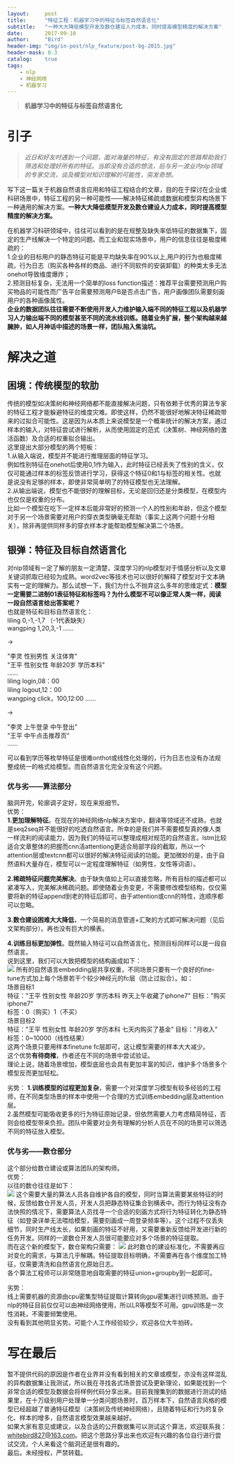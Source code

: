 ```yaml
---
layout:     post
title:      "特征工程：机器学习中的特征与标签自然语言化"
subtitle:   "一种大大降低模型开发及数仓建设人力成本，同时提高模型精度的解决方案"
date:       2017-09-10
author:     "Bird"
header-img: "img/in-post/nlp_feature/post-bg-2015.jpg"
header-mask: 0.3
catalog:    true
tags:
    - nlp
    - 神经网络
    - 机器学习
---
```



>  **机器学习中的特征与标签自然语言化**  

# 引子

>*近日和好友时遇到一个问题，面对海量的特征，有没有固定的思路帮助我们筛选和处理好所有的特征。当即没有合适的想法，后与另一波业内nlp领域的专家交流，谈及模型对知识理解的可能性，突发奇想。*  


写下这一篇关于机器自然语言应用和特征工程结合的文章，目的在于探讨在企业或科研场景中，特征工程的另一种可能性——解决特征稀疏或数据和模型异构场景下一种通用的解决方案。**一种大大降低模型开发及数仓建设人力成本，同时提高模型精度的解决方案。**    


在机器学习科研领域中，往往可以看到的是在规整及缺失率低特征的数据集下，固定的生产线解决一个特定的问题。而工业和现实场景中，用户的信息往往是极度稀疏的：  
1.企业的目标用户的静态特征可能是平均缺失率在90%以上,用户的行为也极度稀疏，行为日志（购买各种各样的商品、进行不同软件的安装卸载）的种类太多无法onehot导致维度爆炸；  
2.预测目标复杂，无法用一个简单的loss function描述：推荐平台需要预测用户购买物品的可能性而广告平台需要预测用户B是否点击广告，用户画像团队需要刻画用户的各种画像属性。  
**企业的数据团队往往需要不断使用开发人力维护输入端不同的特征工程以及机器学习人力输出端不同的模型甚至不同的流水线训练。随着业务扩展，整个架构越来越臃肿，如人月神话中描述的场景一样，团队陷入焦油坑。**

# **解决之道**

## **困境：传统模型的软肋**
传统的模型如决策树和神经网络都不能直接解决问题，只有依赖于优秀的算法专家的特征工程才能躲避特征的维度灾难。即使这样，仍然不能很好地解决特征稀疏带来的过拟合可能性。这是因为从本质上来说模型是一个概率统计的解决方案，通过样本的输入，对特征尝试进行解析，从而使用固定的范式（决策树、神经网络的激活函数）及合适的权重拟合输出。  
这里提出大部分模型的两个短板：  
1.从输入端说，模型并不能进行推理层面的特征学习。  
例如性别特征在onehot后使用0,1作为输入，此时特征已经丢失了性别的含义，仅仅可能通过样本的标签反馈进行学习，获得这个特征0和1与标签的相关性。也就是说没有足够的样本，即使非常简单明了的特征模型也无法理解。  
2.从输出端说，模型也不能很好的理解目标，无论是回归还是分类模型，在模型内也仅仅是权重的分布。  
比如一个模型在吃下一定样本后能非常好的预测一个人的性别和年龄，但这个模型对于另一个场景需要对用户的穿衣类型确毫无帮助（事实上这两个问题十分相关），除非再提供同样多的穿衣样本才能帮助模型解决第二个场景。

## **银弹：特征及目标自然语言化**
对nlp领域有一定了解的朋友一定清楚，深度学习的nlp模型对于情感分析以及文章关键词抓取已经较为成熟。word2vec等技术也可以很好的解释了模型对于文本确实有一定的理解力。那么试想一下，我们为什么不抛弃这么多年的思维定式：**模型一定需要二进制01表征特征和标签吗？为什么模型不可以像正常人类一样，阅读一段自然语言给出答案呢？**  
也就是特征和目标自然语言化：  
liling 0,-1,-1,7  （-1代表缺失）  
wangping 1,20,3,-1 ……  

->  

"李灵 性别男性 关注体育"   
"王平 性别女性 年龄20岁 学历本科"  
……  
liling login,08：00  
liling logout,12：00  
wangping click，100,12:00 ……    

->  

"李灵 上午登录 中午登出"  
"王平 中午点击推荐页"  
……  

可以看到学历等枚举特征是很难onthot或线性化处理的，行为日志也没有办法规整成统一的格式给模型。而自然语言化完全没有这个问题。

### **优与劣——算法部分** 
脑洞开完，轮廓调子定好，现在来抠细节。  
优势：  
**1.更加理解特征**。在现在的神经网络nlp解决方案中，翻译等领域还不成熟，也就是seq2seq并不能很好的吃透自然语言。所幸的是我们并不需要模型真的像人类一样流利的阅读能力，因为我们的特征可以整理成相对规范的自然语言。lstm比较适合文章整体的把握而cnn活attentiong更适合局部字段的截取，所以一个attention层或textcnn都可以很好的解决特征阅读的功能。更加微妙的是，由于自然语料大量存在，模型可以一定程度理解特征（如男性，女性等词语）。  

**2.稀疏特征问题完美解决**。由于缺失值如上可以直接忽略，所有目标的描述都可以紧凑写入，完美解决稀疏问题。即使随着业务变更，不需要修改模型结构，仅仅需要将新的特征append到老的特征后即可，由于attention或cnn的特性，连顺序都可以忽略。  

**3.数仓建设困难大大降低**，一个简易的消息管道+汇聚的方式即可解决问题（见后文架构部分）。再也没有巨大的横表。  

**4.训练目标更加弹性**。既然输入特征可以自然语言化，预测目标同样可以是一段自然语言。  
说到这里，我们可以大致把模型的结构画成如下：  
![](/img/in-post/nlp_feature/1.png)
所有的自然语言embedding层共享权重，不同场景只要有一个良好的fine-tune方式加上每个场景若干个较少神经元的fc层（防止过拟合）。如：  
场景目标1  
特征："王平 性别女性 年龄20岁 学历本科 昨天上午收藏了iphone7"  目标："购买iphone7"  
标签：0（购买）1（不买）  
场景目标2  
特征："王平 性别女性 年龄20岁 学历本科 七天内购买了基金"  目标："月收入"   
标签：0~10000（线性结果）  
这两个场景只要用样本finetune fc层即可，这让模型需要的样本大大减少。  
这个优势**有待商榷**，作者还在不同的场景中尝试验证。  
理论上说，随着场景增加，模型底层也会具有更加丰富的知识，维护多个场景多个模型反而更加轻松。  

劣势：
**1.训练模型的过程更加复杂**，需要一个对深度学习模型有较多经验的工程师，在不同类型场景的样本中使用一个合理的方式训练embedding层及attention层。  
2.虽然模型可能吸收更多的行为特征原始记录，但依然需要人力考虑精简特征，否则会给模型带来负担。团队中需要对业务有理解的分析人员在不同的场景可以筛选不同的特征放入模型。  

### **优与劣——数仓部分** 
这个部分给数仓建设或算法团队的架构师。    
优势：  
以往的数仓往往是如下：  
![](/img/in-post/nlp_feature/2.png)
这个需要大量的算法人员各自维护各自的模型，同时当算法需要某些特征的时候，反馈给数仓开发人员，开发人员把静态特征集合到横表中。而行为特征没有办法快照的情况下，需要算法人员找寻一个合适的刻画方式将行为特征转化为静态特征（如登录详单无法喂给模型，需要刻画成一周登录频率等）。这个过程不仅丢失细节，同时生产线太长，如果刻画的特征不好用，又需要重新反馈给开发进行新的任务开发。同样的一波数仓开发人员很可能要应对多个场景的特征提取。  
而在这个新的模型下，数仓架构只需要：
![](/img/in-post/nlp_feature/3.png)
此时数仓的建设标准化，不需要再应对变化的需求，与算法几乎解耦。特征提取目标明确，不需要再在各个维度加工特征，仅需要清洗和自然语言化原始日志。  
各个算法工程师可以非常随意地自取需要的特征union+groupby到一起即可。  

劣势：  
线上需要机器的资源由cpu密集型特征提取计算转向gpu密集进行训练预测。由于nlp的特征目前仅仅可以由神经网络使用，所以LR等模型不可用。gpu训练是一次性消耗，不需要频繁使用。  
没有看到其他明显劣势。可能个人工作经验较少，欢迎各位大牛拍砖。

# **写在最后**
暂不提供代码的原因是作者在业界并没有看到相关的文章或模型，亦没有这样混乱的异构数据集让我测试，所以我在寻找各式场景尝试及更新理论，如果能找到一个非常合适的模型及数据会将样例代码分享出来。目前我搜集到的数据进行测试的结果里，在十万级别用户处理单一分类问题场景时，百万样本下，自然语言风格的模型已经超越了普通特征模型（决策树及传统神经网络），且随着特征和行为的复杂化、样本的增多，自然语言模型效果越来越好。  
如果大家有意见或建议，以及合适的公开数据集可以测试这个算法，欢迎联系我：whitebird827@163.com。把这个思路分享出来也欢迎有兴趣的各位自行进行尝试交流，个人来看这个脑洞还是很有趣的。  
最后。未经授权，严禁转载。


>

